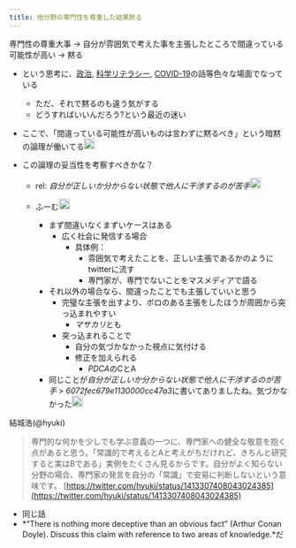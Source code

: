 ```yaml
---
title: 他分野の専門性を尊重した結果黙る
---
```


専門性の尊重大事
→ 自分が雰囲気で考えた事を主張したところで間違っている可能性が高い
→ 黙る

* という思考に、[政治](%E6%94%BF%E6%B2%BB.md), [科学リテラシー](%E7%A7%91%E5%AD%A6%E3%83%AA%E3%83%86%E3%83%A9%E3%82%B7%E3%83%BC.md), [COVID-19](COVID-19.md)の話等色々な場面でなっている
  
  * ただ、それで黙るのも違う気がする
  * どうすればいいんだろう?という最近の迷い
* ここで、「間違っている可能性が高いものは言わずに黙るべき」という暗黙の論理が働いてる<img src='https://scrapbox.io/api/pages/blu3mo-public/takker/icon' alt='takker.icon' height="19.5"/>

* この論理の妥当性を考察すべきかな？
  
  * rel: *自分が正しいか分からない状態で他人に干渉するのが苦手*<img src='https://scrapbox.io/api/pages/blu3mo-public/blu3mo/icon' alt='blu3mo.icon' height="19.5"/>
  * ふーむ<img src='https://scrapbox.io/api/pages/blu3mo-public/takker/icon' alt='takker.icon' height="19.5"/>

    * まず間違いなくまずいケースはある
      * 広く社会に発信する場合
        * 具体例：
          * 雰囲気で考えたことを、正しい主張であるかのようにtwitterに流す
          * 専門家が、専門でないことをマスメディアで語る
    * それ以外の場合なら、間違ったことでも主張していいと思う
      * 完璧な主張を出すより、ボロのある主張をしたほうが周囲から突っ込まれやすい
        * *マサカリ*とも
      * 突っ込まれることで
        * 自分の気づかなかった視点に気付ける
        * 修正を加えられる
          * *PDCA*のCとA
    * 同じことが*自分が正しいか分からない状態で他人に干渉するのが苦手 > 6072fec679e1130000cc47a3*に書いてありましたね。気づかなかった<img src='https://scrapbox.io/api/pages/blu3mo-public/takker/icon' alt='takker.icon' height="19.5"/>

結城浩(@hyuki)

 > 
 > 専門的な何かを少しでも学ぶ意義の一つに、専門家への健全な敬意を抱く点があると思う。「常識的で考えるとAと考えがちだけれど、きちんと研究すると実はBである」実例をたくさん見るからです。自分がよく知らない分野の場合、専門家の発言を自分の「常識」で安易に判断しないという意味です。
 > [https://twitter.com/hyuki/status/1413307408043024385](https://twitter.com/hyuki/status/1413307408043024385)

* 同じ話
* *“There is nothing more deceptive than an obvious fact” (Arthur Conan Doyle). Discuss this claim with reference to two areas of knowledge.*だ
